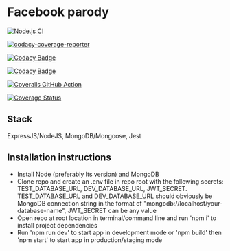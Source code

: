 # Facebook parody

[![Node.js CI](https://github.com/okezieobi/facebook-parody/actions/workflows/node.js.yml/badge.svg)](https://github.com/okezieobi/facebook-parody/actions/workflows/node.js.yml)

[![codacy-coverage-reporter](https://github.com/okezieobi/facebook-parody/actions/workflows/codacy-coverage-reporter.yml/badge.svg)](https://github.com/okezieobi/facebook-parody/actions/workflows/codacy-coverage-reporter.yml)

[![Codacy Badge](https://app.codacy.com/project/badge/Grade/83a4dfaccd1042a89c6e44e7eae8b558)](https://www.codacy.com/gh/okezieobi/facebook-parody/dashboard?utm_source=github.com&amp;utm_medium=referral&amp;utm_content=okezieobi/facebook-parody&amp;utm_campaign=Badge_Grade)

[![Codacy Badge](https://app.codacy.com/project/badge/Coverage/83a4dfaccd1042a89c6e44e7eae8b558)](https://www.codacy.com/gh/okezieobi/facebook-parody/dashboard?utm_source=github.com&utm_medium=referral&utm_content=okezieobi/facebook-parody&utm_campaign=Badge_Coverage)

[![Coveralls GitHub Action](https://github.com/okezieobi/facebook-parody/actions/workflows/coveralls.yml/badge.svg)](https://github.com/okezieobi/facebook-parody/actions/workflows/coveralls.yml)

[![Coverage Status](https://coveralls.io/repos/github/okezieobi/facebook-parody/badge.svg?branch=main)](https://coveralls.io/github/okezieobi/facebook-parody?branch=main)

## Stack

ExpressJS/NodeJS, MongoDB/Mongoose, Jest

## Installation instructions

- Install Node (preferably lts version) and MongoDB
- Clone repo and create an .env file in repo root with the following secrets: TEST_DATABASE_URL, DEV_DATABASE_URL, JWT_SECRET. TEST_DATABASE_URL and DEV_DATABASE_URL should obviously be MongoDB connection string in the format of "mongodb://localhost/your-database-name", JWT_SECRET can be any value
- Open repo at root location in terminal/command line and run 'npm i' to install project dependencies
- Run 'npm run dev' to start app in development mode or 'npm build' then 'npm start' to start app in production/staging mode
